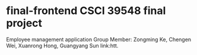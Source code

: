 # final-frontend CSCI 39548 final project
Employee management application
Group Member: Zongming Ke, Chengen Wei, Xuanrong Hong, Guangyang Sun
link:htt.
